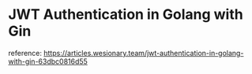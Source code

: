 

# JWT Authentication in Golang with Gin
reference:
https://articles.wesionary.team/jwt-authentication-in-golang-with-gin-63dbc0816d55